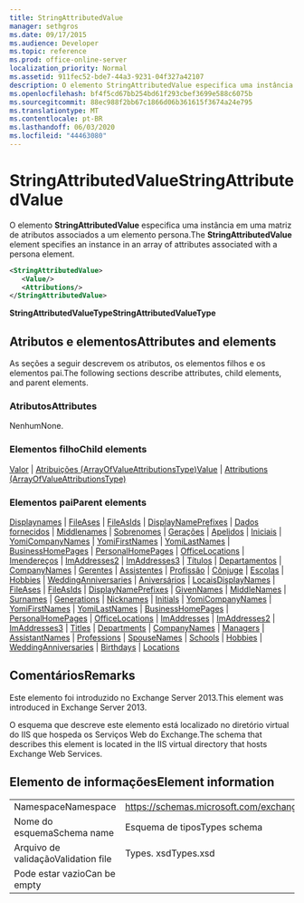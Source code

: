 ```yaml
---
title: StringAttributedValue
manager: sethgros
ms.date: 09/17/2015
ms.audience: Developer
ms.topic: reference
ms.prod: office-online-server
localization_priority: Normal
ms.assetid: 911fec52-bde7-44a3-9231-04f327a42107
description: O elemento StringAttributedValue especifica uma instância em uma matriz de atributos associados a um elemento persona.
ms.openlocfilehash: bf4f5cd67bb254bd61f293cbef3699e588c6075b
ms.sourcegitcommit: 88ec988f2bb67c1866d06b361615f3674a24e795
ms.translationtype: MT
ms.contentlocale: pt-BR
ms.lasthandoff: 06/03/2020
ms.locfileid: "44463080"
---
```

# <a name="stringattributedvalue"></a><span data-ttu-id="4227b-103">StringAttributedValue</span><span class="sxs-lookup"><span data-stu-id="4227b-103">StringAttributedValue</span></span>

<span data-ttu-id="4227b-104">O elemento **StringAttributedValue** especifica uma instância em uma matriz de atributos associados a um elemento persona.</span><span class="sxs-lookup"><span data-stu-id="4227b-104">The **StringAttributedValue** element specifies an instance in an array of attributes associated with a persona element.</span></span> 
  
```XML
<StringAttributedValue>
   <Value/>
   <Attributions/>
</StringAttributedValue>
```

 <span data-ttu-id="4227b-105">**StringAttributedValueType**</span><span class="sxs-lookup"><span data-stu-id="4227b-105">**StringAttributedValueType**</span></span>
## <a name="attributes-and-elements"></a><span data-ttu-id="4227b-106">Atributos e elementos</span><span class="sxs-lookup"><span data-stu-id="4227b-106">Attributes and elements</span></span>

<span data-ttu-id="4227b-107">As seções a seguir descrevem os atributos, os elementos filhos e os elementos pai.</span><span class="sxs-lookup"><span data-stu-id="4227b-107">The following sections describe attributes, child elements, and parent elements.</span></span>
  
### <a name="attributes"></a><span data-ttu-id="4227b-108">Atributos</span><span class="sxs-lookup"><span data-stu-id="4227b-108">Attributes</span></span>

<span data-ttu-id="4227b-109">Nenhum</span><span class="sxs-lookup"><span data-stu-id="4227b-109">None.</span></span>
  
### <a name="child-elements"></a><span data-ttu-id="4227b-110">Elementos filho</span><span class="sxs-lookup"><span data-stu-id="4227b-110">Child elements</span></span>

<span data-ttu-id="4227b-111">[Valor](value.md)  |  [Atribuições (ArrayOfValueAttributionsType)](attributions-arrayofvalueattributionstype.md)</span><span class="sxs-lookup"><span data-stu-id="4227b-111">[Value](value.md) | [Attributions (ArrayOfValueAttributionsType)](attributions-arrayofvalueattributionstype.md)</span></span>
  
### <a name="parent-elements"></a><span data-ttu-id="4227b-112">Elementos pai</span><span class="sxs-lookup"><span data-stu-id="4227b-112">Parent elements</span></span>

<span data-ttu-id="4227b-113">[Displaynames](displaynames.md)  |  [FileAses](fileases.md)  |  [FileAsIds](fileasids.md)  |  [DisplayNamePrefixes](displaynameprefixes.md)  |  [Dados fornecidos](givennames.md)  |  [Middlenames](middlenames.md)  |  [Sobrenomes](surnames.md)  |  [Gerações](generations.md)  |  [Apelidos](nicknames.md)  |  [Iniciais](initials.md)  |  [YomiCompanyNames](yomicompanynames.md)  |  [YomiFirstNames](yomifirstnames.md)  |  [YomiLastNames](yomilastnames.md)  |  [BusinessHomePages](businesshomepages.md)  |  [PersonalHomePages](personalhomepages.md)  |  [OfficeLocations](officelocations.md)  |  [Imendereços](imaddresses.md)  |  [ImAddresses2](imaddresses2.md)  |  [ImAddresses3](imaddresses3.md)  |  [Títulos](titles.md)  |  [Departamentos](departments.md)  |  [CompanyNames](companynames.md)  |  [Gerentes](managers.md)  |  [Assistentes](assistantnames.md)  |  [Profissão](professions.md)  |  [Cônjuge](spousenames.md)  |  [Escolas](schools.md)  |  [Hobbies](hobbies.md)  |  [WeddingAnniversaries](weddinganniversaries.md)  |  [Aniversários](birthdays.md)  |  [Locais](locations.md)</span><span class="sxs-lookup"><span data-stu-id="4227b-113">[DisplayNames](displaynames.md) | [FileAses](fileases.md) | [FileAsIds](fileasids.md) | [DisplayNamePrefixes](displaynameprefixes.md) | [GivenNames](givennames.md) | [MiddleNames](middlenames.md) | [Surnames](surnames.md) | [Generations](generations.md) | [Nicknames](nicknames.md) | [Initials](initials.md) | [YomiCompanyNames](yomicompanynames.md) | [YomiFirstNames](yomifirstnames.md) | [YomiLastNames](yomilastnames.md) | [BusinessHomePages](businesshomepages.md) | [PersonalHomePages](personalhomepages.md) | [OfficeLocations](officelocations.md) | [ImAddresses](imaddresses.md) | [ImAddresses2](imaddresses2.md) | [ImAddresses3](imaddresses3.md) | [Titles](titles.md) | [Departments](departments.md) | [CompanyNames](companynames.md) | [Managers](managers.md) | [AssistantNames](assistantnames.md) | [Professions](professions.md) | [SpouseNames](spousenames.md) | [Schools](schools.md) | [Hobbies](hobbies.md) | [WeddingAnniversaries](weddinganniversaries.md) | [Birthdays](birthdays.md) | [Locations](locations.md)</span></span>
  
## <a name="remarks"></a><span data-ttu-id="4227b-114">Comentários</span><span class="sxs-lookup"><span data-stu-id="4227b-114">Remarks</span></span>

<span data-ttu-id="4227b-115">Este elemento foi introduzido no Exchange Server 2013.</span><span class="sxs-lookup"><span data-stu-id="4227b-115">This element was introduced in Exchange Server 2013.</span></span>
  
<span data-ttu-id="4227b-116">O esquema que descreve este elemento está localizado no diretório virtual do IIS que hospeda os Serviços Web do Exchange.</span><span class="sxs-lookup"><span data-stu-id="4227b-116">The schema that describes this element is located in the IIS virtual directory that hosts Exchange Web Services.</span></span>
  
## <a name="element-information"></a><span data-ttu-id="4227b-117">Elemento de informações</span><span class="sxs-lookup"><span data-stu-id="4227b-117">Element information</span></span>

|||
|:-----|:-----|
|<span data-ttu-id="4227b-118">Namespace</span><span class="sxs-lookup"><span data-stu-id="4227b-118">Namespace</span></span>  <br/> |https://schemas.microsoft.com/exchange/services/2006/types  <br/> |
|<span data-ttu-id="4227b-119">Nome do esquema</span><span class="sxs-lookup"><span data-stu-id="4227b-119">Schema name</span></span>  <br/> |<span data-ttu-id="4227b-120">Esquema de tipos</span><span class="sxs-lookup"><span data-stu-id="4227b-120">Types schema</span></span>  <br/> |
|<span data-ttu-id="4227b-121">Arquivo de validação</span><span class="sxs-lookup"><span data-stu-id="4227b-121">Validation file</span></span>  <br/> |<span data-ttu-id="4227b-122">Types. xsd</span><span class="sxs-lookup"><span data-stu-id="4227b-122">Types.xsd</span></span>  <br/> |
|<span data-ttu-id="4227b-123">Pode estar vazio</span><span class="sxs-lookup"><span data-stu-id="4227b-123">Can be empty</span></span>  <br/> ||
   

